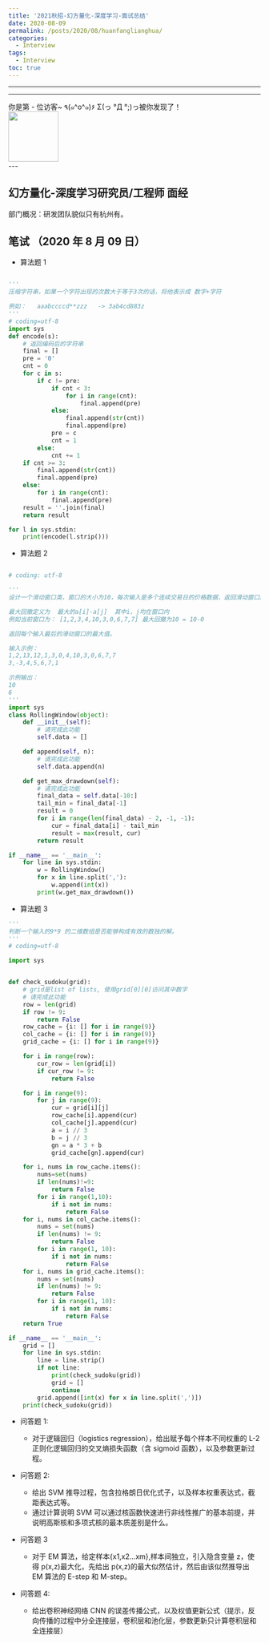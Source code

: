 ```yaml
---
title: '2021秋招-幻方量化-深度学习-面试总结'
date: 2020-08-09
permalink: /posts/2020/08/huanfanglianghua/
categories:
  - Interview
tags:
  - Interview
toc: true
---
```


---

---

<div>
<div class="button01">
      <visited_a href="#" display:inline>你是第<span data-hk-page="current"> - </span>位访客~</visited_a>
      <visited_p class="top">٩(๑^o^๑)۶</visited_p>
      <visited_p class="bottom">Σ(っ °Д °;)っ被你发现了！</visited_p>
</div>
<img align="center" width="100" src="{{ site.url }}/images/static/take_me.gif" alt="" display:inline>
</div>
---

## 幻方量化-深度学习研究员/工程师 面经

部门概况：研发团队貌似只有杭州有。

## 笔试 （2020 年 8 月 09 日）

- 算法题 1

```python

'''
压缩字符串，如果一个字符出现的次数大于等于3次的话，将他表示成 数字+字符

例如：   aaabccccd**zzz   -> 3ab4cd883z
'''
# coding=utf-8
import sys
def encode(s):
    # 返回编码后的字符串
    final = []
    pre = '0'
    cnt = 0
    for c in s:
        if c != pre:
            if cnt < 3:
                for i in range(cnt):
                    final.append(pre)
            else:
                final.append(str(cnt))
                final.append(pre)
            pre = c
            cnt = 1
        else:
            cnt += 1
    if cnt >= 3:
        final.append(str(cnt))
        final.append(pre)
    else:
        for i in range(cnt):
            final.append(pre)
    result = ''.join(final)
    return result

for l in sys.stdin:
    print(encode(l.strip()))
```

- 算法题 2

```python

# coding: utf-8

'''
设计一个滑动窗口类，窗口的大小为10，每次输入是多个连续交易日的价格数据，返回滑动窗口内的最大回撤

最大回撤定义为  最大的a[i]-a[j]  其中i，j均在窗口内
例如当前窗口为： [1,2,3,4,10,3,0,6,7,7] 最大回撤为10 = 10-0

返回每个输入最后的滑动窗口的最大值。

输入示例：
1,2,13,12,1,3,0,4,10,3,0,6,7,7
3,-3,4,5,6,7,1

示例输出：
10
6
'''
import sys
class RollingWindow(object):
    def __init__(self):
        # 请完成此功能
        self.data = []

    def append(self, n):
        # 请完成此功能
        self.data.append(n)

    def get_max_drawdown(self):
        # 请完成此功能
        final_data = self.data[-10:]
        tail_min = final_data[-1]
        result = 0
        for i in range(len(final_data) - 2, -1, -1):
            cur = final_data[i] - tail_min
            result = max(result, cur)
        return result

if __name__ == '__main__':
    for line in sys.stdin:
        w = RollingWindow()
        for x in line.split(','):
            w.append(int(x))
        print(w.get_max_drawdown())

```

- 算法题 3

```python
'''
判断一个输入的9*9 的二维数组是否能够构成有效的数独的解。
'''
# coding=utf-8

import sys


def check_sudoku(grid):
    # grid是list of lists, 使用grid[0][0]访问其中数字
    # 请完成此功能
    row = len(grid)
    if row != 9:
        return False
    row_cache = {i: [] for i in range(9)}
    col_cache = {i: [] for i in range(9)}
    grid_cache = {i: [] for i in range(9)}

    for i in range(row):
        cur_row = len(grid[i])
        if cur_row != 9:
            return False

    for i in range(9):
        for j in range(9):
            cur = grid[i][j]
            row_cache[i].append(cur)
            col_cache[j].append(cur)
            a = i // 3
            b = j // 3
            gn = a * 3 + b
            grid_cache[gn].append(cur)

    for i, nums in row_cache.items():
        nums=set(nums)
        if len(nums)!=9:
            return False
        for i in range(1,10):
            if i not in nums:
                return False
    for i, nums in col_cache.items():
        nums = set(nums)
        if len(nums) != 9:
            return False
        for i in range(1, 10):
            if i not in nums:
                return False
    for i, nums in grid_cache.items():
        nums = set(nums)
        if len(nums) != 9:
            return False
        for i in range(1, 10):
            if i not in nums:
                return False
    return True

if __name__ == '__main__':
    grid = []
    for line in sys.stdin:
        line = line.strip()
        if not line:
            print(check_sudoku(grid))
            grid = []
            continue
        grid.append([int(x) for x in line.split(',')])
    print(check_sudoku(grid))
```

- 问答题 1:

  - 对于逻辑回归（logistics regression），给出赋予每个样本不同权重的 L-2 正则化逻辑回归的交叉熵损失函数（含 sigmoid 函数），以及参数更新过程。

- 问答题 2:

  - 给出 SVM 推导过程，包含拉格朗日优化式子，以及样本权重表达式，截距表达式等。
  - 通过计算说明 SVM 可以通过核函数快速进行非线性推广的基本前提，并说明高斯核和多项式核的最本质差别是什么。

- 问答题 3

  - 对于 EM 算法，给定样本{x1,x2...xm},样本间独立，引入隐含变量 z，使得 p(x,z)最大化，先给出 p(x,z)的最大似然估计，然后由该似然推导出 EM 算法的 E-step 和 M-step。

- 问答题 4:
  - 给出卷积神经网络 CNN 的误差传播公式，以及权值更新公式（提示，反向传播的过程中分全连接层，卷积层和池化层，参数更新只计算卷积层和全连接层）

<div data-hk-top-pages="5"> </div>
